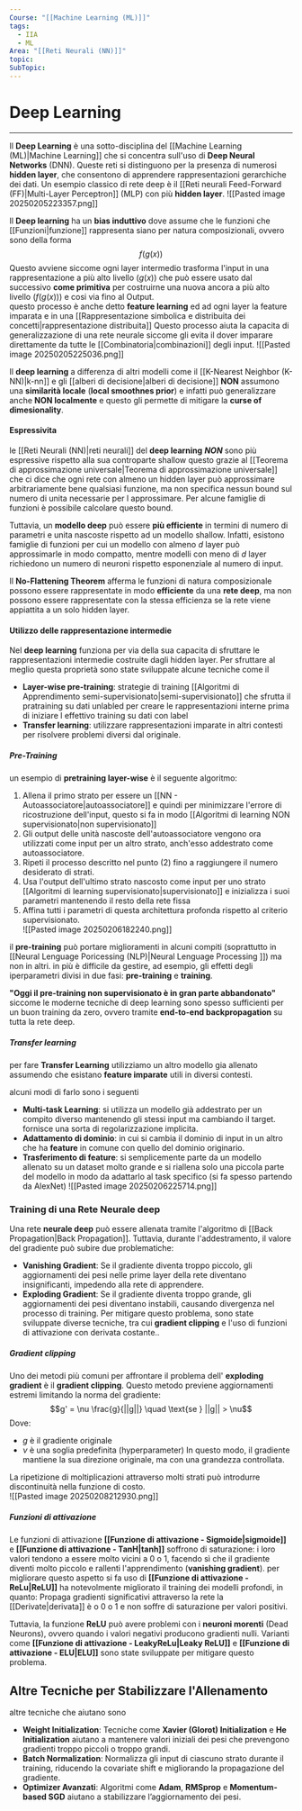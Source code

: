 ```yaml
---
Course: "[[Machine Learning (ML)]]"
tags:
  - IIA
  - ML
Area: "[[Reti Neurali (NN)]]"
topic: 
SubTopic:
---
```

# Deep Learning
---
Il **Deep Learning** è una sotto-disciplina del [[Machine Learning (ML)|Machine Learning]] che si concentra sull'uso di __Deep Neural Networks__ (DNN). Queste reti si distinguono per la presenza di numerosi __hidden layer__, che consentono di apprendere rappresentazioni gerarchiche dei dati.
Un esempio classico di rete deep è il [[Reti neurali Feed-Forward (FF)|Multi-Layer Perceptron]] (MLP) con più __hidden layer__. 
![[Pasted image 20250205223357.png]]

Il __Deep learning__ ha un __bias induttivo__ dove assume che le funzioni che  [[Funzioni|funzione]] rappresenta siano per natura composizionali, ovvero sono della forma $$f(g(x))$$Questo avviene siccome ogni layer intermedio trasforma l'input in una rappresentazione a più alto livello ($g(x)$) che può essere usato dal successivo __come primitiva__ per costruirne una nuova ancora a più alto livello ($f(g(x))$) e cosi via fino al Output.  
questo processo è anche detto  __feature learning__ ed ad ogni layer la feature imparata e in una [[Rappresentazione simbolica e distribuita dei concetti|rappresentazione distribuita]]
Questo processo aiuta la capacita di generalizzazione di una rete neurale siccome gli evita il dover imparare direttamente da tutte le [[Combinatoria|combinazioni]] degli input. 
![[Pasted image 20250205225036.png]]


Il __deep learning__ a differenza di altri modelli come il [[K-Nearest Neighbor (K-NN)|k-nn]] e gli [[alberi di decisione|alberi di decisione]]  __NON__ assumono una __similarità locale__ (__local smoothnes prior__) e infatti può generalizzare anche __NON localmente__ e questo gli permette  di mitigare la __curse of dimesionality__. 


#### Espressivita
le [[Reti Neurali (NN)|reti neurali]] del __deep learning__ *__NON__* sono più espressive rispetto alla sua controparte shallow questo grazie al [[Teorema di approssimazione universale|Teorema di approssimazione universale]] che ci dice che ogni rete con almeno un hidden layer può approssimare arbitrariamente bene qualsiasi funzione, ma non specifica nessun bound sul numero di unita necessarie per l approssimare. 
Per alcune famiglie di funzioni è possibile calcolare questo bound. 

Tuttavia, un __modello deep__ può essere __più efficiente__ in termini di numero di parametri e unita nascoste rispetto ad un modello shallow. Infatti, esistono famiglie di funzioni per cui un modello con almeno $d$ layer può approssimarle in modo compatto, mentre modelli con meno di $d$ layer richiedono un numero  di neuroni rispetto esponenziale al numero di input.

Il **No-Flattening Theorem** afferma le funzioni di natura composizionale possono essere rappresentate in modo __efficiente__ da una __rete deep__, ma non possono essere rappresentate con la stessa efficienza se la rete viene appiattita a un solo hidden layer. 




#### Utilizzo delle rappresentazione intermedie
Nel __deep learning__ funziona per via della sua capacita di sfruttare le rappresentazioni intermedie costruite dagli hidden layer.
Per sfruttare al meglio questa proprietà sono state sviluppate alcune tecniche come il 
- __Layer-wise pre-training__:  strategie di training [[Algoritmi di Apprendimento semi-supervisionato|semi-supervisionato]] che sfrutta il pratraining su dati unlabled per creare le rappresentazioni interne prima di iniziare l effettivo training su dati con label
- __Transfer learning__: utilizzare rappresentazioni imparate in altri contesti per risolvere problemi diversi dal originale.

##### Pre-Training
un esempio di __pretraining layer-wise__ è il seguente algoritmo:
1. Allena il primo strato per essere un [[NN - Autoassociatore|autoassociatore]] e quindi per minimizzare l'errore di ricostruzione dell'input, questo si fa in modo [[Algoritmi di learning NON supervisionato|non supervisionato]] 
2. Gli output delle unità nascoste dell'autoassociatore vengono ora utilizzati come input per un altro strato, anch'esso addestrato come autoassociatore.  
3. Ripeti il processo descritto nel punto (2) fino a raggiungere il numero desiderato di strati. 
4. Usa l'output dell'ultimo strato nascosto come input per uno strato [[Algoritmi di learning supervisionato|supervisionato]] e inizializza i suoi parametri mantenendo il resto della rete fissa
5. Affina tutti i parametri di questa architettura profonda rispetto al criterio supervisionato.  
![[Pasted image 20250206182240.png]]

il  __pre-training__ può portare miglioramenti in alcuni compiti (soprattutto in [[Neural Lenguage Poricessing (NLP)|Neural Lenguage Processing ]]) ma non in altri. in più è difficile da gestire, ad esempio, gli effetti degli iperparametri divisi in due fasi: __pre-training__ e __training__.  

**"Oggi il pre-training non supervisionato è in gran parte abbandonato"** siccome le moderne tecniche di deep learning sono spesso sufficienti per un buon training da zero, ovvero tramite **end-to-end backpropagation** su tutta la rete deep.  

##### Transfer learning
per fare __Transfer Learning__ utilizziamo un altro modello gia allenato assumendo che esistano __feature imparate__ utili in diversi contesti.

alcuni modi di farlo sono i seguenti
- __Multi-task Learning__: si utilizza un modello già addestrato per un compito diverso mantenendo gli stessi input ma cambiando il target. fornisce una sorta di regolarizzazione implicita. 
- __Adattamento di dominio__:  in cui si cambia il dominio di input in un altro che ha __feature__ in comune con quello del dominio originario.
- __Trasferimento di feature__: si semplicemente parte da un modello allenato su un dataset molto grande e si riallena solo una piccola parte del modello in modo da adattarlo al task specifico (si fa spesso partendo da AlexNet) ![[Pasted image 20250206225714.png]]




### Training di una Rete Neurale deep
Una rete **neurale deep** può essere allenata tramite l'algoritmo di [[Back Propagation|Back Propagation]]. Tuttavia, durante l'addestramento, il valore del gradiente può subire due problematiche:
- **Vanishing Gradient**: Se il gradiente diventa troppo piccolo, gli aggiornamenti dei pesi nelle prime layer della rete diventano insignificanti, impedendo alla rete di apprendere.
- **Exploding Gradient**: Se il gradiente diventa troppo grande, gli aggiornamenti dei pesi diventano instabili, causando divergenza nel processo di training.
Per mitigare questo problema, sono state sviluppate diverse tecniche, tra cui **gradient clipping** e l'uso di funzioni di attivazione con derivata costante..

##### Gradient clipping
Uno dei metodi più comuni per affrontare il problema dell' __exploding gradient__ è il __gradient clipping__. Questo metodo previene aggiornamenti estremi limitando la norma del gradiente: $$g' = \nu \frac{g}{||g||} \quad \text{se } ||g|| > \nu$$Dove:
- $g$ è il gradiente originale
- $\nu$ è una soglia predefinita (hyperparameter) In questo modo, il gradiente mantiene la sua direzione originale, ma con una grandezza controllata.

La ripetizione di moltiplicazioni attraverso molti strati può introdurre discontinuità nella funzione di costo.   
![[Pasted image 20250208212930.png]]


##### Funzioni di attivazione
Le funzioni di attivazione __[[Funzione di attivazione - Sigmoide|sigmoide]]__ e __[[Funzione di attivazione - TanH|tanh]]__ soffrono di saturazione: i loro valori tendono a essere molto vicini a $0$ o $1$, facendo sì che il gradiente diventi molto piccolo e rallenti l'apprendimento (__vanishing gradient__).
per migliorare questo aspetto si fa uso di __[[Funzione di attivazione - ReLu|ReLU]]__ ha notevolmente migliorato il training dei modelli profondi, in quanto: Propaga gradienti significativi attraverso la rete la [[Derivate|derivata]] è o $0$ o $1$ e non soffre di saturazione per valori positivi.

Tuttavia, la funzione __ReLU__ può avere problemi con i **neuroni morenti** (Dead Neurons), ovvero quando i valori negativi producono gradienti nulli. Varianti come __[[Funzione di attivazione - LeakyReLu|Leaky ReLU]]__ e __[[Funzione di attivazione - ELU|ELU]]__ sono state sviluppate per mitigare questo problema.


## Altre Tecniche per Stabilizzare l'Allenamento

altre tecniche che aiutano sono
- **Weight Initialization**: Tecniche come **Xavier (Glorot) Initialization** e **He Initialization** aiutano a mantenere valori iniziali dei pesi che prevengono gradienti troppo piccoli o troppo grandi.
- **Batch Normalization**: Normalizza gli input di ciascuno strato durante il training, riducendo la covariate shift e migliorando la propagazione del gradiente.
- **Optimizer Avanzati**: Algoritmi come **Adam**, **RMSprop** e **Momentum-based SGD** aiutano a stabilizzare l’aggiornamento dei pesi.
